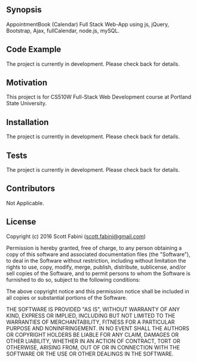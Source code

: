 ## Synopsis

AppointmentBook (Calendar) Full Stack Web-App using js, jQuery, Bootstrap, Ajax, fullCalendar, node.js, mySQL.

## Code Example

The project is currently in development.  Please check back for details.

## Motivation

This project is for CS510W Full-Stack Web Development course at Portland State University.

## Installation

The project is currently in development.  Please check back for details.

## Tests

The project is currently in development.  Please check back for details.

## Contributors

Not Applicable.

## License

Copyright (c) 2016 Scott Fabini (scott.fabini@gmail.com)


Permission is hereby granted, free of charge, to any person obtaining a copy of this software and associated documentation files (the "Software"), to deal in the Software without restriction, including without limitation the rights to use, copy, modify, merge, publish, distribute, sublicense, and/or sell copies of the Software, and to permit persons to whom the Software is furnished to do so, subject to the following conditions:

The above copyright notice and this permission notice shall be included in all copies or substantial portions of the Software.

THE SOFTWARE IS PROVIDED "AS IS", WITHOUT WARRANTY OF ANY KIND, EXPRESS OR IMPLIED, INCLUDING BUT NOT LIMITED TO THE WARRANTIES OF MERCHANTABILITY, FITNESS FOR A PARTICULAR PURPOSE AND NONINFRINGEMENT. IN NO EVENT SHALL THE AUTHORS OR COPYRIGHT HOLDERS BE LIABLE FOR ANY CLAIM, DAMAGES OR OTHER LIABILITY, WHETHER IN AN ACTION OF CONTRACT, TORT OR OTHERWISE, ARISING FROM, OUT OF OR IN CONNECTION WITH THE SOFTWARE OR THE USE OR OTHER DEALINGS IN THE SOFTWARE.